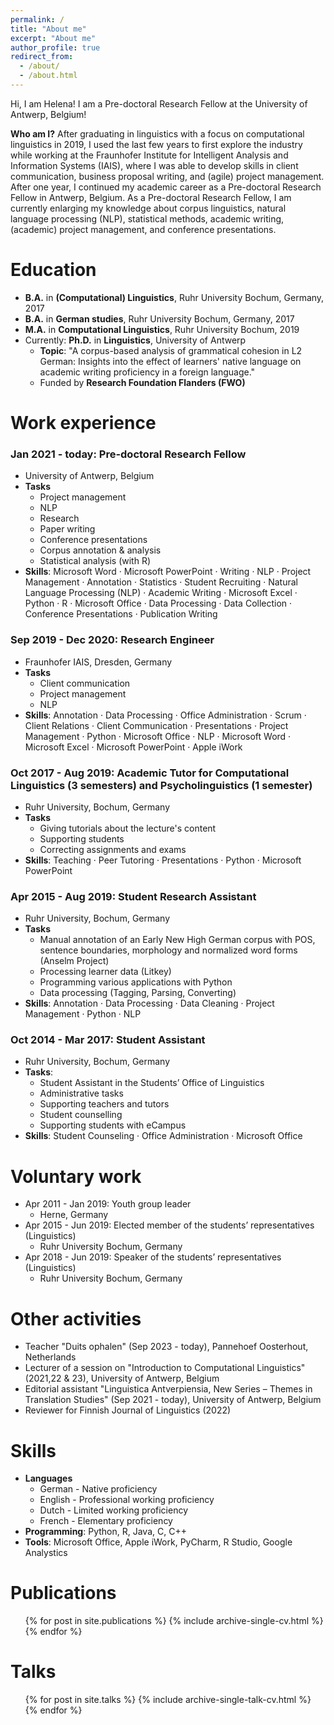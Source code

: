 ```yaml
---
permalink: /
title: "About me"
excerpt: "About me"
author_profile: true
redirect_from: 
  - /about/
  - /about.html
---
```

Hi, I am Helena! I am a Pre-doctoral Research Fellow at the University of Antwerp, Belgium!

**Who am I?** After graduating in linguistics with a focus on computational linguistics in 2019, I used the last few years to first explore the industry while working at the Fraunhofer Institute for Intelligent Analysis and Information Systems (IAIS), where I was able to develop skills in client communication, business proposal writing, and (agile) project management. After one year, I continued my academic career as a Pre-doctoral Research Fellow in Antwerp, Belgium. As a Pre-doctoral Research Fellow, I am currently enlarging my knowledge about corpus linguistics, natural language processing (NLP), statistical methods, academic writing, (academic) project management, and conference presentations.

# Education
* **B.A.** in **(Computational) Linguistics**, Ruhr University Bochum, Germany, 2017
* **B.A.** in **German studies**, Ruhr University Bochum, Germany, 2017
* **M.A.** in **Computational Linguistics**, Ruhr University Bochum, 2019
* Currently: **Ph.D.** in **Linguistics**, University of Antwerp
  * **Topic**: "A corpus-based analysis of grammatical cohesion in L2 German: Insights into the effect of learners' native language on academic writing proficiency in a foreign language."
  * Funded by **Research Foundation Flanders (FWO)**

# Work experience
### Jan 2021 - today: Pre-doctoral Research Fellow 
* University of Antwerp, Belgium
* **Tasks**
  * Project management
  * NLP
  * Research
  * Paper writing
  * Conference presentations
  * Corpus annotation & analysis
  * Statistical analysis (with R)
* **Skills**: Microsoft Word · Microsoft PowerPoint · Writing · NLP · Project Management · Annotation · Statistics · Student Recruiting · Natural Language Processing (NLP) · Academic Writing · Microsoft Excel · Python · R · Microsoft Office · Data Processing · Data Collection · Conference Presentations · Publication Writing


### Sep 2019 - Dec 2020: Research Engineer
* Fraunhofer IAIS, Dresden, Germany
* **Tasks** 
  * Client communication
  * Project management
  * NLP
* **Skills**: Annotation · Data Processing · Office Administration · Scrum · Client Relations · Client Communication · Presentations · Project Management · Python · Microsoft Office · NLP · Microsoft Word · Microsoft Excel · Microsoft PowerPoint · Apple iWork



### Oct 2017 - Aug 2019: Academic Tutor for Computational Linguistics (3 semesters) and Psycholinguistics (1 semester)
* Ruhr University, Bochum, Germany
* **Tasks** 
  * Giving tutorials about the lecture's content
  * Supporting students 
  * Correcting assignments and exams 
* **Skills**: Teaching · Peer Tutoring · Presentations · Python · Microsoft PowerPoint
  

### Apr 2015 - Aug 2019: Student Research Assistant
  * Ruhr University, Bochum, Germany
  * **Tasks**
    * Manual annotation of an Early New High German corpus with POS, sentence boundaries, morphology and normalized word forms (Anselm Project)
    * Processing learner data (Litkey)
    * Programming various applications with Python
    * Data processing (Tagging, Parsing, Converting)
  * **Skills**: Annotation · Data Processing · Data Cleaning · Project Management · Python · NLP
 

### Oct 2014 - Mar 2017: Student Assistant
* Ruhr University, Bochum, Germany
* **Tasks**: 
  * Student Assistant in the Students’ Office of Linguistics
  * Administrative tasks 
  * Supporting teachers and tutors 
  * Student counselling 
  * Supporting students with eCampus
* **Skills**: Student Counseling · Office Administration · Microsoft Office

Voluntary work
======
* Apr 2011 - Jan 2019: Youth group leader
   * Herne, Germany
* Apr 2015 - Jun 2019: Elected member of the students’ representatives (Linguistics)
  * Ruhr University Bochum, Germany
* Apr 2018 - Jun 2019: Speaker of the students’ representatives (Linguistics)
  * Ruhr University Bochum, Germany
  
Other activities 
======

* Teacher "Duits ophalen" (Sep 2023 - today), Pannehoef Oosterhout, Netherlands
* Lecturer of a session on "Introduction to Computational Linguistics" (2021,22 & 23), University of Antwerp, Belgium
* Editorial assistant "Linguistica Antverpiensia, New Series – Themes in Translation Studies" (Sep 2021 - today), University of Antwerp, Belgium
* Reviewer for Finnish Journal of Linguistics (2022)

Skills
======
* **Languages**
    * German - Native proficiency
    * English - Professional working proficiency
    * Dutch - Limited working proficiency
    * French - Elementary proficiency
* **Programming**: Python, R, Java, C, C++
* **Tools**: Microsoft Office, Apple iWork, PyCharm, R Studio, Google Analystics

Publications
======
  <ul>{% for post in site.publications %}
    {% include archive-single-cv.html %}
  {% endfor %}</ul>
  
Talks
======
  <ul>{% for post in site.talks %}
    {% include archive-single-talk-cv.html %}
  {% endfor %}</ul>

